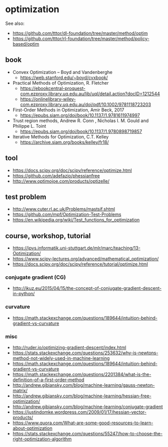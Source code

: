 # optimization
See also:
* https://github.com/tttor/dl-foundation/tree/master/method/optim
* https://github.com/tttor/rl-foundation/tree/master/method/policy-based/optim

## book
* Convex Optimization – Boyd and Vandenberghe
  * https://web.stanford.edu/~boyd/cvxbook/
* Practical Methods of Optimization, R. Fletcher
  * https://ebookcentral-proquest-com.ezproxy.library.uq.edu.au/lib/uql/detail.action?docID=1212544
  * https://onlinelibrary-wiley-com.ezproxy.library.uq.edu.au/doi/pdf/10.1002/9781118723203
* First-Order Methods in Optimization, Amir Beck, 2017
  * https://epubs.siam.org/doi/book/10.1137/1.9781611974997
* Trust region methods, Andrew R. Conn , Nicholas I. M. Gould and Philippe L. Toint
  * https://epubs.siam.org/doi/book/10.1137/1.9780898719857
* Iterative Methods for Optimization, C.T. Kelley
  * https://archive.siam.org/books/kelley/fr18/

## tool
* https://docs.scipy.org/doc/scipy/reference/optimize.html
* https://github.com/adefazio/phessianfree
* http://www.optimojoe.com/products/optizelle/

## test problem
* http://www.cuter.rl.ac.uk/Problems/mastsif.shtml
* https://github.com/mpf/Optimization-Test-Problems
* https://en.wikipedia.org/wiki/Test_functions_for_optimization

## course, workshop, tutorial
* https://ipvs.informatik.uni-stuttgart.de/mlr/marc/teaching/13-Optimization/
* https://www.scipy-lectures.org/advanced/mathematical_optimization/
* https://docs.scipy.org/doc/scipy/reference/tutorial/optimize.html

### conjugate gradient (CG)
* http://ikuz.eu/2015/04/15/the-concept-of-conjugate-gradient-descent-in-python/

### curvature
* https://math.stackexchange.com/questions/189644/intuition-behind-gradient-vs-curvature

### misc
* http://ruder.io/optimizing-gradient-descent/index.html
* https://stats.stackexchange.com/questions/253632/why-is-newtons-method-not-widely-used-in-machine-learning
* https://math.stackexchange.com/questions/189644/intuition-behind-gradient-vs-curvature
* https://math.stackexchange.com/questions/2201384/what-is-the-definition-of-a-first-order-method
* http://andrew.gibiansky.com/blog/machine-learning/gauss-newton-matrix/
* http://andrew.gibiansky.com/blog/machine-learning/hessian-free-optimization/
* http://andrew.gibiansky.com/blog/machine-learning/conjugate-gradient
* https://justindomke.wordpress.com/2009/01/17/hessian-vector-products/
* https://www.quora.com/What-are-some-good-resources-to-learn-about-optimization
* https://stats.stackexchange.com/questions/55247/how-to-choose-the-right-optimization-algorithm
